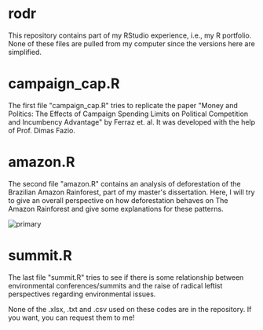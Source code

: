 # rodr

This repository contains part of my RStudio experience, i.e., my R portfolio. None of these files are pulled from my computer since the versions here are simplified.

# campaign_cap.R

The first file "campaign_cap.R" tries to replicate the paper "Money and Politics: The Effects of Campaign Spending Limits on Political Competition and Incumbency Advantage" by Ferraz et. al. It was developed with the help of Prof. Dimas Fazio. <!--print a few reproduction outputs and graphs-->

# amazon.R

The second file "amazon.R" contains an analysis of deforestation of the Brazilian Amazon Rainforest, part of my master's dissertation. Here, I will try to give an overall perspective on how deforestation behaves on The Amazon Rainforest and give some explanations for these patterns.

![primary](https://user-images.githubusercontent.com/51092062/216446120-b742edea-fb8e-4f0d-ac59-94993944693f.png)
# summit.R

The last file "summit.R" tries to see if there is some relationship between environmental conferences/summits and the raise of radical leftist perspectives regarding environmental issues.

None of the .xlsx, .txt and .csv used on these codes are in the repository. If you want, you can request them to me!
